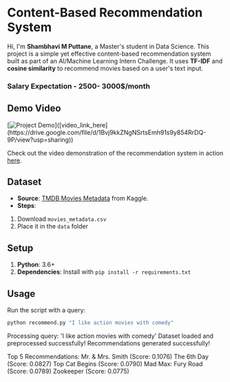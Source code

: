 # Content-Based Recommendation System

Hi, I'm **Shambhavi M Puttane**, a Master's student in Data Science. This project is a simple yet effective content-based recommendation system built as part of an AI/Machine Learning Intern Challenge. It uses **TF-IDF** and **cosine similarity** to recommend movies based on a user's text input.

### Salary Expectation - 2500- 3000$/month

## Demo Video
[![Project Demo]([https://img.shields.io/badge/Watch-Demo-red](https://drive.google.com/file/d/1Bvj9kkZNgNSrtsEmh91s9y854RrDQ-9P/view?usp=sharing))]([video_link_here](https://drive.google.com/file/d/1Bvj9kkZNgNSrtsEmh91s9y854RrDQ-9P/view?usp=sharing))

Check out the video demonstration of the recommendation system in action [here]([video_link_here](https://drive.google.com/file/d/1Bvj9kkZNgNSrtsEmh91s9y854RrDQ-9P/view?usp=sharing)).

## Dataset
- **Source**: [TMDB Movies Metadata](https://www.kaggle.com/tmdb/tmdb-movie-metadata) from Kaggle.
- **Steps**:
 1. Download `movies_metadata.csv`
 2. Place it in the `data` folder

## Setup
1. **Python**: 3.6+
2. **Dependencies**: Install with `pip install -r requirements.txt`

## Usage
Run the script with a query:
```bash
python recommend.py "I like action movies with comedy" 
```
Processing query: 'I like action movies with comedy'
Dataset loaded and preprocessed successfully!
Recommendations generated successfully!

Top 5 Recommendations:
Mr. & Mrs. Smith (Score: 0.1076)
The 6th Day (Score: 0.0827)
Top Cat Begins (Score: 0.0790)
Mad Max: Fury Road (Score: 0.0789)
Zookeeper (Score: 0.0775)
